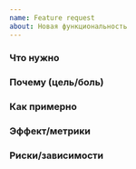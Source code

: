 ```yaml
---
name: Feature request
about: Новая функциональность
---
```

### Что нужно
### Почему (цель/боль)
### Как примерно
### Эффект/метрики
### Риски/зависимости
